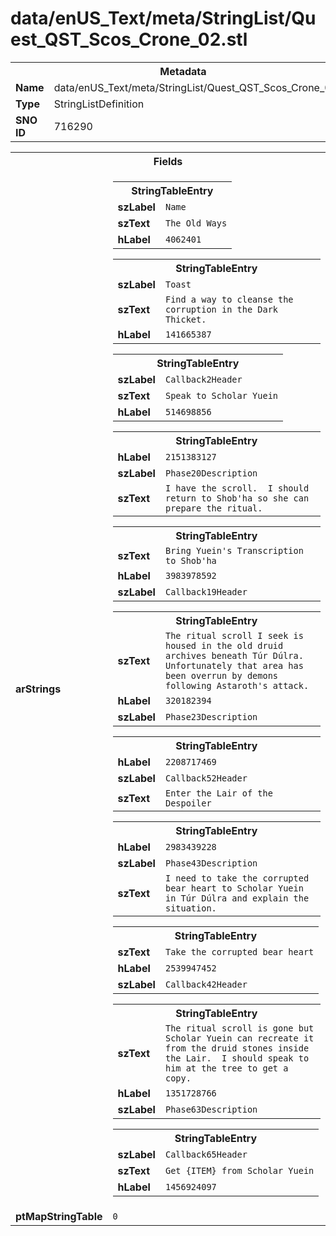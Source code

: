 <h1>data/enUS_Text/meta/StringList/Quest_QST_Scos_Crone_02.stl</h1><table><tr><th colspan="100%">Metadata</th></tr><tr><td><b>Name</b></td><td>data/enUS_Text/meta/StringList/Quest_QST_Scos_Crone_02.stl</td></tr><tr><td><b>Type</b></td><td>StringListDefinition</td></tr><tr><td><b>SNO ID</b></td><td>716290</td></tr></table>

<table><tr><th colspan="100%">Fields</th></tr><tr><td><b>arStrings</b></td><td><table><tr><th colspan="100%">StringTableEntry</th></tr><tr><td><b>szLabel</b></td><td><code>Name</code></td></tr><tr><td><b>szText</b></td><td><code>The Old Ways</code></td></tr><tr><td><b>hLabel</b></td><td><code>4062401</code></td></tr></table>


<table><tr><th colspan="100%">StringTableEntry</th></tr><tr><td><b>szLabel</b></td><td><code>Toast</code></td></tr><tr><td><b>szText</b></td><td><code>Find a way to cleanse the corruption in the Dark Thicket.</code></td></tr><tr><td><b>hLabel</b></td><td><code>141665387</code></td></tr></table>


<table><tr><th colspan="100%">StringTableEntry</th></tr><tr><td><b>szLabel</b></td><td><code>Callback2Header</code></td></tr><tr><td><b>szText</b></td><td><code>Speak to Scholar Yuein</code></td></tr><tr><td><b>hLabel</b></td><td><code>514698856</code></td></tr></table>


<table><tr><th colspan="100%">StringTableEntry</th></tr><tr><td><b>hLabel</b></td><td><code>2151383127</code></td></tr><tr><td><b>szLabel</b></td><td><code>Phase20Description</code></td></tr><tr><td><b>szText</b></td><td><code>I have the scroll.  I should return to Shob'ha so she can prepare the ritual.</code></td></tr></table>


<table><tr><th colspan="100%">StringTableEntry</th></tr><tr><td><b>szText</b></td><td><code>Bring Yuein's Transcription to Shob'ha</code></td></tr><tr><td><b>hLabel</b></td><td><code>3983978592</code></td></tr><tr><td><b>szLabel</b></td><td><code>Callback19Header</code></td></tr></table>


<table><tr><th colspan="100%">StringTableEntry</th></tr><tr><td><b>szText</b></td><td><code>The ritual scroll I seek is housed in the old druid archives beneath Túr Dúlra.  Unfortunately that area has been overrun by demons following Astaroth's attack. </code></td></tr><tr><td><b>hLabel</b></td><td><code>320182394</code></td></tr><tr><td><b>szLabel</b></td><td><code>Phase23Description</code></td></tr></table>


<table><tr><th colspan="100%">StringTableEntry</th></tr><tr><td><b>hLabel</b></td><td><code>2208717469</code></td></tr><tr><td><b>szLabel</b></td><td><code>Callback52Header</code></td></tr><tr><td><b>szText</b></td><td><code>Enter the Lair of the Despoiler</code></td></tr></table>


<table><tr><th colspan="100%">StringTableEntry</th></tr><tr><td><b>hLabel</b></td><td><code>2983439228</code></td></tr><tr><td><b>szLabel</b></td><td><code>Phase43Description</code></td></tr><tr><td><b>szText</b></td><td><code>I need to take the corrupted bear heart to Scholar Yuein in Túr Dúlra and explain the situation.</code></td></tr></table>


<table><tr><th colspan="100%">StringTableEntry</th></tr><tr><td><b>szText</b></td><td><code>Take the corrupted bear heart</code></td></tr><tr><td><b>hLabel</b></td><td><code>2539947452</code></td></tr><tr><td><b>szLabel</b></td><td><code>Callback42Header</code></td></tr></table>


<table><tr><th colspan="100%">StringTableEntry</th></tr><tr><td><b>szText</b></td><td><code>The ritual scroll is gone but Scholar Yuein can recreate it from the druid stones inside the Lair.  I should speak to him at the tree to get a copy.</code></td></tr><tr><td><b>hLabel</b></td><td><code>1351728766</code></td></tr><tr><td><b>szLabel</b></td><td><code>Phase63Description</code></td></tr></table>


<table><tr><th colspan="100%">StringTableEntry</th></tr><tr><td><b>szLabel</b></td><td><code>Callback65Header</code></td></tr><tr><td><b>szText</b></td><td><code>Get {ITEM} from Scholar Yuein</code></td></tr><tr><td><b>hLabel</b></td><td><code>1456924097</code></td></tr></table>


</td></tr><tr><td><b>ptMapStringTable</b></td><td><code>0</code></td></tr></table>

